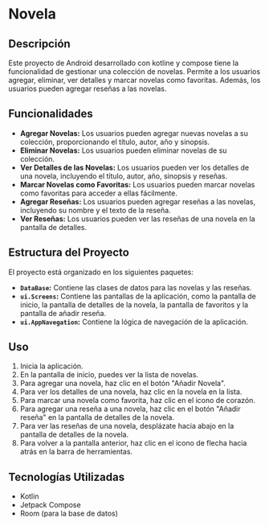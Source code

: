 # Novela

## Descripción

Este proyecto de Android desarrollado con kotline y compose tiene la funcionalidad de gestionar una colección de novelas. Permite a los usuarios agregar, eliminar, ver detalles y marcar novelas como favoritas. Además, los usuarios pueden agregar reseñas a las novelas.

## Funcionalidades

* **Agregar Novelas:** Los usuarios pueden agregar nuevas novelas a su colección, proporcionando el título, autor, año y sinopsis.
* **Eliminar Novelas:** Los usuarios pueden eliminar novelas de su colección.
* **Ver Detalles de las Novelas:** Los usuarios pueden ver los detalles de una novela, incluyendo el título, autor, año, sinopsis y reseñas.
* **Marcar Novelas como Favoritas:** Los usuarios pueden marcar novelas como favoritas para acceder a ellas fácilmente.
* **Agregar Reseñas:** Los usuarios pueden agregar reseñas a las novelas, incluyendo su nombre y el texto de la reseña.
* **Ver Reseñas:** Los usuarios pueden ver las reseñas de una novela en la pantalla de detalles.

## Estructura del Proyecto

El proyecto está organizado en los siguientes paquetes:

* **`DataBase`:** Contiene las clases de datos para las novelas y las reseñas.
* **`ui.Screens`:** Contiene las pantallas de la aplicación, como la pantalla de inicio, la pantalla de detalles de la novela, la pantalla de favoritos y la pantalla de añadir reseña.
* **`ui.AppNavegation`:** Contiene la lógica de navegación de la aplicación.

## Uso

1. Inicia la aplicación.
2. En la pantalla de inicio, puedes ver la lista de novelas.
3. Para agregar una novela, haz clic en el botón "Añadir Novela".
4. Para ver los detalles de una novela, haz clic en la novela en la lista.
5. Para marcar una novela como favorita, haz clic en el icono de corazón.
6. Para agregar una reseña a una novela, haz clic en el botón "Añadir reseña" en la pantalla de detalles de la novela.
7. Para ver las reseñas de una novela, desplázate hacia abajo en la pantalla de detalles de la novela.
8. Para volver a la pantalla anterior, haz clic en el icono de flecha hacia atrás en la barra de herramientas.

## Tecnologías Utilizadas

* Kotlin
* Jetpack Compose
* Room (para la base de datos)

